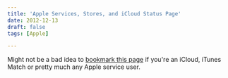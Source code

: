 ```yaml
---
title: 'Apple Services, Stores, and iCloud Status Page'
date: 2012-12-13
draft: false
tags: [Apple]

---
```


Might not be a bad idea to [bookmark this page](http://www.apple.com/support/systemstatus/) if you're an iCloud, iTunes Match or pretty much any Apple service user.